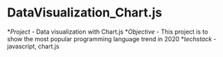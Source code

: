 # DataVisualization_Chart.js
*_Project_ - Data visualization with Chart.js
*_Objective_ - This project is to show the most popular programming language trend in 2020
*_techstack_ - javascript, chart.js
